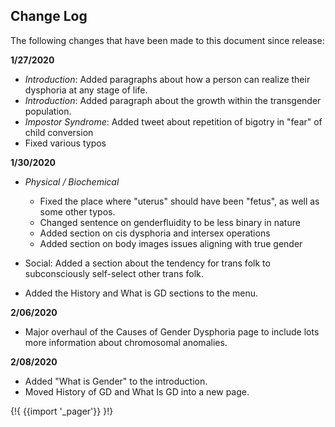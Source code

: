 
## Change Log

The following changes that have been made to this document since release:

**1/27/2020**

- *Introduction*: Added paragraphs about how a person can realize their dysphoria at any stage of life.
- *Introduction*: Added paragraph about the growth within the transgender population.
- *Impostor Syndrome*: Added tweet about repetition of bigotry in "fear" of child conversion
- Fixed various typos

**1/30/2020**

- *Physical / Biochemical*

  - Fixed the place where "uterus" should have been "fetus", as well as some other typos.
  - Changed sentence on genderfluidity to be less binary in nature
  - Added section on cis dysphoria and intersex operations
  - Added section on body images issues aligning with true gender

- Social: Added a section about the tendency for trans folk to subconsciously self-select other trans folk.
- Added the History and What is GD sections to the menu.

**2/06/2020**

- Major overhaul of the Causes of Gender Dysphoria page to include lots more information about chromosomal anomalies.

**2/08/2020**

- Added "What is Gender" to the introduction.
- Moved History of GD and What Is GD into a new page.


{!{ {{import '_pager'}} }!}
